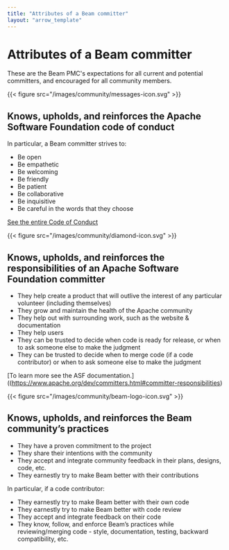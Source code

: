 ```yaml
---
title: "Attributes of a Beam committer"
layout: "arrow_template"
---
```


<!--
Licensed under the Apache License, Version 2.0 (the "License");
you may not use this file except in compliance with the License.
You may obtain a copy of the License at

http://www.apache.org/licenses/LICENSE-2.0

Unless required by applicable law or agreed to in writing, software
distributed under the License is distributed on an "AS IS" BASIS,
WITHOUT WARRANTIES OR CONDITIONS OF ANY KIND, either express or implied.
See the License for the specific language governing permissions and
limitations under the License.
-->

# Attributes of a Beam committer

These are the Beam PMC's expectations for all current and potential committers,
and encouraged for all community members.

{{< figure src="/images/community/messages-icon.svg" >}}

## Knows, upholds, and reinforces the Apache Software Foundation code of conduct

In particular, a Beam committer strives to:

- Be open
- Be empathetic
- Be welcoming
- Be friendly
- Be patient
- Be collaborative
- Be inquisitive
- Be careful in the words that they choose

[See the entire Code of Conduct](https://www.apache.org/foundation/policies/conduct)

{{< figure src="/images/community/diamond-icon.svg" >}}

## Knows, upholds, and reinforces the responsibilities of an Apache Software Foundation committer

- They help create a product that will outlive the interest of any particular volunteer (including themselves)
- They grow and maintain the health of the Apache community
- They help out with surrounding work, such as the website & documentation
- They help users
- They can be trusted to decide when code is ready for release, or when to ask someone else to make the judgment
- They can be trusted to decide when to merge code (if a code contributor) or when to ask someone else to make the judgment

[To learn more see the ASF documentation.]((https://www.apache.org/dev/committers.html#committer-responsibilities)

{{< figure src="/images/community/beam-logo-icon.svg" >}}

## Knows, upholds, and reinforces the Beam community’s practices

- They have a proven commitment to the project
- They share their intentions with the community
- They accept and integrate community feedback in their plans, designs, code, etc.
- They earnestly try to make Beam better with their contributions

In particular, if a code contributor:

- They earnestly try to make Beam better with their own code
- They earnestly try to make Beam better with code review
- They accept and integrate feedback on their code
- They know, follow, and enforce Beam’s practices while reviewing/merging code - style, documentation, testing, backward compatibility, etc.

